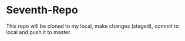 # Seventh-Repo
This repo will be cloned to my local, make changes (staged), commit to local and push it to master.
